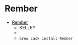 # Rember
- [Rember](https://www.kelleycomputing.net/rember/)
  -  KELLEY
  - 
  - `brew cask install Rember`
